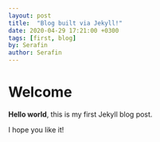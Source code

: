 ```yaml
---
layout: post
title:  "Blog built via Jekyll!"
date: 2020-04-29 17:21:00 +0300
tags: [first, blog]
by: Serafin
author: Serafin
---
```


# Welcome

**Hello world**, this is my first Jekyll blog post.

I hope you like it!
